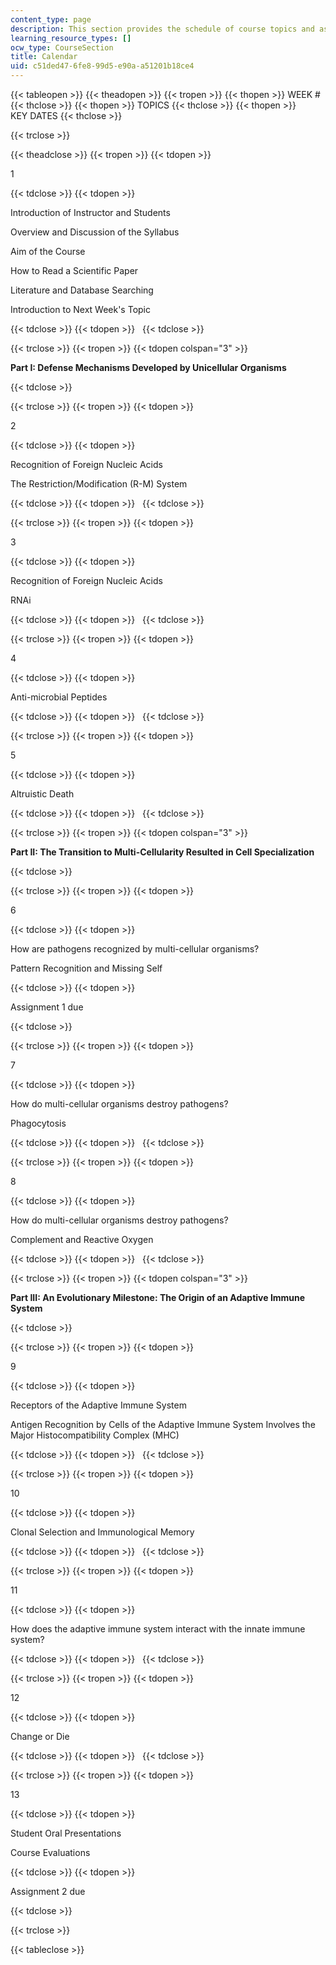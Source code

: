 ```yaml
---
content_type: page
description: This section provides the schedule of course topics and assignments.
learning_resource_types: []
ocw_type: CourseSection
title: Calendar
uid: c51ded47-6fe8-99d5-e90a-a51201b18ce4
---
```


{{< tableopen >}}
{{< theadopen >}}
{{< tropen >}}
{{< thopen >}}
WEEK #
{{< thclose >}}
{{< thopen >}}
TOPICS
{{< thclose >}}
{{< thopen >}}
KEY DATES
{{< thclose >}}

{{< trclose >}}

{{< theadclose >}}
{{< tropen >}}
{{< tdopen >}}


1


{{< tdclose >}}
{{< tdopen >}}


Introduction of Instructor and Students

Overview and Discussion of the Syllabus

Aim of the Course

How to Read a Scientific Paper

Literature and Database Searching

Introduction to Next Week's Topic


{{< tdclose >}}
{{< tdopen >}}
 
{{< tdclose >}}

{{< trclose >}}
{{< tropen >}}
{{< tdopen colspan="3" >}}


**Part I: Defense Mechanisms Developed by Unicellular Organisms**


{{< tdclose >}}

{{< trclose >}}
{{< tropen >}}
{{< tdopen >}}


2


{{< tdclose >}}
{{< tdopen >}}


Recognition of Foreign Nucleic Acids

The Restriction/Modification (R-M) System


{{< tdclose >}}
{{< tdopen >}}
 
{{< tdclose >}}

{{< trclose >}}
{{< tropen >}}
{{< tdopen >}}


3


{{< tdclose >}}
{{< tdopen >}}


Recognition of Foreign Nucleic Acids

RNAi


{{< tdclose >}}
{{< tdopen >}}
 
{{< tdclose >}}

{{< trclose >}}
{{< tropen >}}
{{< tdopen >}}


4


{{< tdclose >}}
{{< tdopen >}}


Anti-microbial Peptides


{{< tdclose >}}
{{< tdopen >}}
 
{{< tdclose >}}

{{< trclose >}}
{{< tropen >}}
{{< tdopen >}}


5


{{< tdclose >}}
{{< tdopen >}}


Altruistic Death


{{< tdclose >}}
{{< tdopen >}}
 
{{< tdclose >}}

{{< trclose >}}
{{< tropen >}}
{{< tdopen colspan="3" >}}


**Part II: The Transition to Multi-Cellularity Resulted in Cell Specialization**


{{< tdclose >}}

{{< trclose >}}
{{< tropen >}}
{{< tdopen >}}


6


{{< tdclose >}}
{{< tdopen >}}


How are pathogens recognized by multi-cellular organisms?

Pattern Recognition and Missing Self


{{< tdclose >}}
{{< tdopen >}}


Assignment 1 due


{{< tdclose >}}

{{< trclose >}}
{{< tropen >}}
{{< tdopen >}}


7


{{< tdclose >}}
{{< tdopen >}}


How do multi-cellular organisms destroy pathogens?

Phagocytosis


{{< tdclose >}}
{{< tdopen >}}
 
{{< tdclose >}}

{{< trclose >}}
{{< tropen >}}
{{< tdopen >}}


8


{{< tdclose >}}
{{< tdopen >}}


How do multi-cellular organisms destroy pathogens?

Complement and Reactive Oxygen


{{< tdclose >}}
{{< tdopen >}}
 
{{< tdclose >}}

{{< trclose >}}
{{< tropen >}}
{{< tdopen colspan="3" >}}


**Part III: An Evolutionary Milestone: The Origin of an Adaptive Immune System**


{{< tdclose >}}

{{< trclose >}}
{{< tropen >}}
{{< tdopen >}}


9


{{< tdclose >}}
{{< tdopen >}}


Receptors of the Adaptive Immune System

Antigen Recognition by Cells of the Adaptive Immune System Involves the Major Histocompatibility Complex (MHC)


{{< tdclose >}}
{{< tdopen >}}
 
{{< tdclose >}}

{{< trclose >}}
{{< tropen >}}
{{< tdopen >}}


10


{{< tdclose >}}
{{< tdopen >}}


Clonal Selection and Immunological Memory


{{< tdclose >}}
{{< tdopen >}}
 
{{< tdclose >}}

{{< trclose >}}
{{< tropen >}}
{{< tdopen >}}


11


{{< tdclose >}}
{{< tdopen >}}


How does the adaptive immune system interact with the innate immune system?


{{< tdclose >}}
{{< tdopen >}}
 
{{< tdclose >}}

{{< trclose >}}
{{< tropen >}}
{{< tdopen >}}


12


{{< tdclose >}}
{{< tdopen >}}


Change or Die


{{< tdclose >}}
{{< tdopen >}}
 
{{< tdclose >}}

{{< trclose >}}
{{< tropen >}}
{{< tdopen >}}


13


{{< tdclose >}}
{{< tdopen >}}


Student Oral Presentations

Course Evaluations


{{< tdclose >}}
{{< tdopen >}}


Assignment 2 due


{{< tdclose >}}

{{< trclose >}}

{{< tableclose >}}